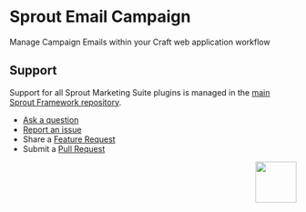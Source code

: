 # Sprout Email Campaign

Manage Campaign Emails within your Craft web application workflow

## Support

Support for all Sprout Marketing Suite plugins is managed in the [main Sprout Framework repository][#sprout].

- [Ask a question][#questions]
- [Report an issue][#issues]
- Share a [Feature Request][#features]
- Submit a [Pull Request][#pullrequests]

<a href="https://sprout.barrelstrengthdesign.com" target="_blank">
  <img src="https://s3.amazonaws.com/sprout.barrelstrengthdesign.com-assets/content/plugins/sprout-icon.svg" width="72" height="72" align="right">
</a>

[#issues]: https://github.com/barrelstrength/sprout/issues

[#features]: https://github.com/barrelstrength/sprout/discussions/categories/feature-requests

[#pullrequests]: https://github.com/barrelstrength/sprout/pulls

[#questions]: https://github.com/barrelstrength/sprout/discussions/categories/q-a

[#sprout]: https://github.com/barrelstrength/sprout
